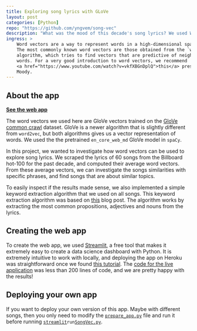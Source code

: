 ```yaml
---
title: Exploring song lyrics with GLoVe
layout: post
categories: [Python]
repo: "https://github.com/yngvem/song-vec"
description: "What was the mood of this decade's song lyrics? We used Word2Vec to answer this question!"
ingress: >
    Word vectors are a way to represent words in a high-dimensional space. 
    The most commonly known word vectors are those obtained from the `word2vec` 
    algorithm, which tries to find vectors that are predictive of neighbouring
    words. For a very good introduction to word vectors, we recommend 
    <a href="https://www.youtube.com/watch?v=vkfXBGnDplQ">this</a> presentation by Christopher
    Moody.
---
```

## About the app
**[See the web app](http://song-vec.visualizards.com)**


The word vectors we used here are GloVe vectors trained on the 
[GloVe common crawl](https://nlp.stanford.edu/projects/glove/)
dataset. GloVe is a newer algorithm that is slightly different from `word2vec`,
but both algorithms gives us a vector representation of words. We used the the
pretrained `en_core_web_md` GloVe model in `spaCy`.

In this project, we wanted to investigate how word vectors can be used to 
explore song lyrics. We scraped the lyrics of 60 songs from the Billboard 
hot-100 for the past decade, and computed their average word vectors. From
these average vectors, we can investigate the songs similarities with specific
phrases, and find songs that are about similar topics.

To easily inspect if the results made sense, we also implemented a simple
keyword extraction algorithm that we used on all songs. This keyword extraction
algorithm was based on [this](https://medium.com/better-programming/extract-keywords-using-spacy-in-python-4a8415478fbf)
blog post. The algorithm works by extracting the most common propositions,
adjectives and nouns from the lyrics.

## Creating the web app
To create the web app, we used [Streamlit](https://streamlit.io), a free tool that makes it extremely easy to create a data science dashboard with Python. It is extremely intuitive to work with locally, and deploying the app on Heroku was straightforward once we found [this tutorial](https://github.com/Taxuspt/heroku_streamlit_nginx/). The [code for the live application](https://github.com/yngvem/song-vec/blob/master/SongVec.py) was less than 200 lines of code, and we are pretty happy with the results!

## Deploying your own app
If you want to deploy your own version of this app. Maybe with different songs,
then you only need to modify the [`prepare_app.py`](https://github.com/yngvem/song-vec/blob/master/prepare_app.py) file and
run it before running [`streamlit`](https://streamlit.io)` run `[`SongVec.py`](https://github.com/yngvem/song-vec/blob/master/SongVec.py).